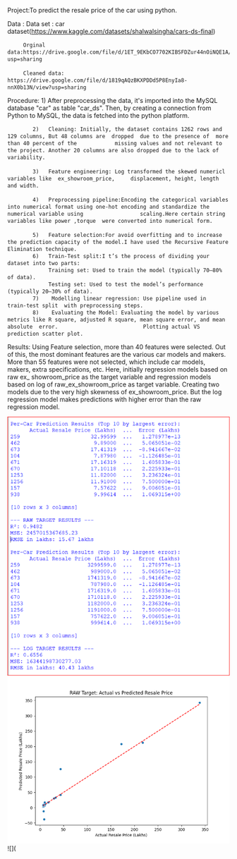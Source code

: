 Project:To predict the resale price of the car  using python.
         
 Data :  Data set : car dataset(https://www.kaggle.com/datasets/shalwalsingha/cars-ds-final)
 
         Orginal data:https://drive.google.com/file/d/1ET_9EKbCO7702KIBSFDZur44nOiNQE1A/view?usp=sharing
         
         Cleaned data: https://drive.google.com/file/d/1819qAQzBKXPDDd5P8EnyIa8-nnX0b13N/view?usp=sharing
Procedure: 1)   After  preprocessing  the data, it's    imported into the MySQL database "car" as table   "car_ds". Then, by creating a connection from                               Python to  MySQL, the data is fetched into the python platform.

            2)   Cleaning: Initially, the dataset contains 1262 rows and 129 columns, But 48 columns are  dropped  due to the presence of  more than 40 percent of the            missing values and not relevant to the project. Another 20 columns are also dropped due to the lack of variability.

            3)   Feature engineering: Log transformed the skewed numericl variables like  ex_showroom_price,     displacement, height, length and width.

            4)   Preprocessing pipeline:Encoding the categorical variables into numerical format using one-hot encoding and standardize the numerical variable using                  scaling.Here certain string variables like power ,torque  were converted into numerical form.

            5)   Feature selection:For avoid overfitting and to increase the prediction capacity of the model.I have used the Recursive Feature Elimination technique.
            6)   Train-Test split:I t’s the process of dividing your dataset into two parts:
                 Training set: Used to train the model (typically 70–80% of data).
                 Testing set: Used to test the model’s performance (typically 20–30% of data).
            7)    Modelling linear regression: Use pipeline used in   train-test split  with preprocessing steps.
            8)    Evaluating the Model: Evaluating the model by various metrics like R square, adjusted R square, mean square error, and mean absolute  error.                           Plotting actual VS prediction scatter plot.

             
 Results:        Using Feature selection, more than 40 features were selected. Out of this, the most  dominant features are the  various car models and makers. More  than 55 features were not selected, which include car models, makers, extra specifications, etc. Here, initially regression models based on raw ex_ showroom_price as the target variable  and regression models  based on log of raw_ex_showroom_price as target variable. Creating two models due to    the very high skewness of ex_showroom_price. But the log regression model makes predictions with higher error than the raw regression model. 

          

 
 ![](https://github.com/Jobinb7/Car_resale_price_prediction/blob/ddebb743035ae3b598711c1b2265dbfe7a43ef0b/log_raw_regression.PNG?raw=true)        
 ![](https://github.com/Jobinb7/Car_resale_price_prediction/blob/91544c03de0075c460e3de9111ae0644b2212b80/linearRegression_raw1.png)       
  ![](       
         
